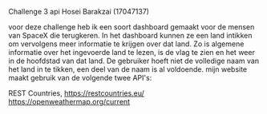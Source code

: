 Challenge 3 api Hosei Barakzai (17047137)

voor deze challenge heb ik een soort dashboard gemaakt voor de mensen van SpaceX die terugkeren. In het dashboard kunnen ze een land intikken om vervolgens meer informatie te krijgen over dat land. Zo is algemene informatie over het ingevoerde land te lezen, is de vlag te zien en het weer in de hoofdstad van dat land. De gebruiker hoeft niet de volledige naam van het land in te tikken, een deel van de naam is al voldoende.
mijn website maakt gebruik van de volgende twee API's:

 REST Countries</b>, https://restcountries.eu/
 https://openweathermap.org/current 
